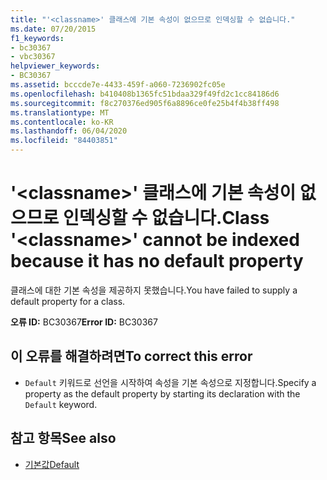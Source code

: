 ```yaml
---
title: "'<classname>' 클래스에 기본 속성이 없으므로 인덱싱할 수 없습니다."
ms.date: 07/20/2015
f1_keywords:
- bc30367
- vbc30367
helpviewer_keywords:
- BC30367
ms.assetid: bcccde7e-4433-459f-a060-7236902fc05e
ms.openlocfilehash: b410408b1365fc51bdaa329f49fd2c1cc84186d6
ms.sourcegitcommit: f8c270376ed905f6a8896ce0fe25b4f4b38ff498
ms.translationtype: MT
ms.contentlocale: ko-KR
ms.lasthandoff: 06/04/2020
ms.locfileid: "84403851"
---
```

# <a name="class-classname-cannot-be-indexed-because-it-has-no-default-property"></a><span data-ttu-id="28013-102">'\<classname>' 클래스에 기본 속성이 없으므로 인덱싱할 수 없습니다.</span><span class="sxs-lookup"><span data-stu-id="28013-102">Class '\<classname>' cannot be indexed because it has no default property</span></span>
<span data-ttu-id="28013-103">클래스에 대한 기본 속성을 제공하지 못했습니다.</span><span class="sxs-lookup"><span data-stu-id="28013-103">You have failed to supply a default property for a class.</span></span>  
  
 <span data-ttu-id="28013-104">**오류 ID:** BC30367</span><span class="sxs-lookup"><span data-stu-id="28013-104">**Error ID:** BC30367</span></span>  
  
## <a name="to-correct-this-error"></a><span data-ttu-id="28013-105">이 오류를 해결하려면</span><span class="sxs-lookup"><span data-stu-id="28013-105">To correct this error</span></span>  
  
- <span data-ttu-id="28013-106">`Default` 키워드로 선언을 시작하여 속성을 기본 속성으로 지정합니다.</span><span class="sxs-lookup"><span data-stu-id="28013-106">Specify a property as the default property by starting its declaration with the `Default` keyword.</span></span>  
  
## <a name="see-also"></a><span data-ttu-id="28013-107">참고 항목</span><span class="sxs-lookup"><span data-stu-id="28013-107">See also</span></span>

- [<span data-ttu-id="28013-108">기본값</span><span class="sxs-lookup"><span data-stu-id="28013-108">Default</span></span>](../language-reference/modifiers/default.md)
